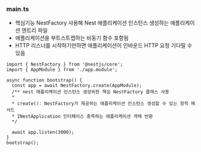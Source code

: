 ### main.ts

- 핵심기능 NestFactory 사용해 Nest 애플리케이션 인스턴스 생성하는 애플리케이션 엔트리 파일
- 애플리케이션을 부트스트랩하는 비동기 함수 포함됨
- HTTP 리스너를 시작하기만하면 애플리케이션이 인바운드 HTTP 요청 기다릴 수 있음

```
import { NestFactory } from '@nestjs/core';
import { AppModule } from './app.module';

async function bootstrap() {
  const app = await NestFactory.create(AppModule);
  /** nest 애플리케이션 인스턴스 생성위한 핵심 NestFactory 클래스 사용
  *
  * create(): NestFactory가 제공하는 애플리케이션 인스턴스 생성할 수 있는 정적 메서드
  * INestApplication 인터페이스 충족하는 애플리케이션 객체 반환
  */

  await app.listen(3000);
}
bootstrap();

```

